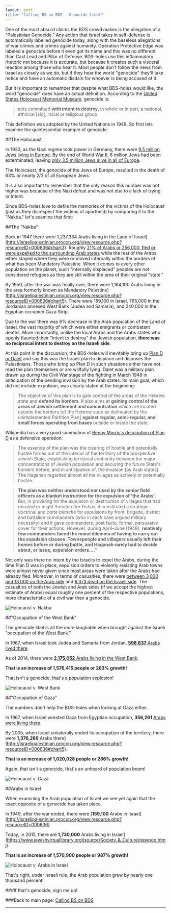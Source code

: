 ```yaml
---
layout: post
title: "Calling BS on BDS - Genocide Libel"
---
```


One of the most absurd claims the BDS crowd makes is the allegation of a "Palestinian Genocide." Any action that Israel takes in self-defense is automatically labelled genocide today, along with the baseless allegations of war crimes and crimes against humanity. Operation Protective Edge was labeled a genocide before it even got its name and this was no different than Cast Lead and Pillar of Defense. BDS-holes use this inflammatory rhetoric not because it is accurate, but because it creates such a visceral reaction among those who hear it. Most people don't follow the news from Israel as closely as we do, but if they hear the world "genocide" they'll take notice and have an automatic disdain for whoever is being accused of it.

But it is important to remember that despite what BDS-holes would like, the word "genocide" does have an actual definition. According to the [United States Holocaust Memorial Museum](http://www.ushmm.org/confront-genocide/defining-genocide), genocide is:

>acts committed **with intent to destroy**, in whole or in part, a national, ethnical [sic], racial or religious group

This definition was adopted by the United Nations in 1948. So first lets examine the quintessential example of genocide:

##The Holocaust

In 1933, as the Nazi regime took power in Germany, there were [9.5 million Jews living in Europe](http://www.ushmm.org/wlc/en/article.php?ModuleId=10005161). By the end of World War II, 6 million Jews had been exterminated, leaving [only 3.5 million Jews alive in all of Europe](http://www.ushmm.org/wlc/en/article.php?ModuleId=10005687).

The Holocaust, the genocide of the Jews of Europe, resulted in the death of 63% or nearly 2/3 of all European Jews.

It is also important to remember that the only reason this number was not higher was because of the Nazi defeat and was not due to a lack of trying or intent.

Since BDS-holes love to defile the memories of the victims of the Holocaust (just as they disrespect the victims of apartheid) by comparing it to the "Nakba," let's examine that first:

##The "Nakba"

Back in 1947 there were 1,237,334 Arabs living in the Land of Israel](http://israelipalestinian.procon.org/view.resource.php?resourceID=000636#chart3). Roughly [21% of Arabs or 256,000, fled or were expelled to the surrounding Arab states](http://www.thejerusalemfund.org/www.thejerusalemfund.org/carryover/stats/refs_48.html) while the rest of the Arabs either stayed where they were or moved internally within the borders of what has been Mandatory Palestine. When it comes to every other population on the planet, such "internally displaced" peoples are not considered refugees as they are still within the area of their original "state."

By 1950, after the war was finally over, there were 1,164,100 Arabs living in the area formerly known as Mandatory Palestine](http://israelipalestinian.procon.org/view.resource.php?resourceID=000636#chart5). There were 159,100 in Israel, 765,000 in the Jordanian annexed West Bank (Judea and Samaria), and 240,000 in the Egyptian occupied Gaza Strip.

Due to the war there was 6% decrease in the Arab population of the Land of Israel, the vast majority of which were either emigrants or combatant deaths. More importantly, unlike the local Arabs and the Arabs states who openly flaunted their "intent to destroy" the Jewish population, **there was no reciprocal intent to destroy on the Israeli side**.

At this point in the discussion, the BDS-holes will inevitably bring up [Plan D or Dalet](http://www.jewishvirtuallibrary.org/jsource/History/Plan_Dalet.html) and say this was the Israeli plan to displace and disposes the Palestinians. Those who bring up Plan D in such situations either have not read the plan themselves or are willfully lying. Dalet was a military plan drawn up during the Civil War stage of the fighting in March 1948 in anticipation of the pending invasion by the Arab states. Its main goal, which did not include expulsion, was clearly stated at the beginning:

>The objective of this plan is to gain control of the areas of the Hebrew state and **defend its borders**. It also aims at **gaining control of the areas of Jewish settlement and concentration** which are located outside the borders [of the Hebrew state as delineated by the unimplemented Partition Plan] **against regular, semi-regular, and small forces operating from bases** outside or inside the state.

Wikipedia has a very good summation of [Benny Morris's description of Plan D](https://en.wikipedia.org/wiki/Plan_Dalet#Historians_asserting_that_the_plan_was_defensive) as a defensive operation:

>The essence of the plan was the clearing of hostile and potentially hostile forces out of the interior of the territory of the prospective Jewish State, establishing territorial continuity between the major concentrations of Jewish population and securing the future State's borders before, and in anticipation of, the invasion [by Arab states]. The Haganah regarded almost all the villages as actively or potentially hostile.

>**The plan was neither understood nor used by the senior field officers as a blanket instruction for the expulsion of 'the Arabs'**. But, in providing for the expulsion or destruction of villages that had resisted or might threaten the Yishuv, it constituted a strategic-doctrinal and *carte blanche* for expulsions by front, brigade, district and battalion commanders (who in each case argued military necessity) and it gave commanders, post facto, formal, persuasive cover for their actions. However, during April–June [1948], **relatively few commanders faced the moral dilemma of having to carry out the expulsion clauses. Townspeople and villagers usually left their homes before or during battle, and Haganah rarely had to decide about, or issue, expulsion orders....**"

Not only was there no intent by the Israelis to expel the Arabs, during the time Plan D was in place, expulsion orders to violently resisting Arab towns were almost never given since most areas were taken after the Arabs had already fled. Moreover, in terms of casualties, there were [between 3,000 and 13,000 on the Arab side](https://en.wikipedia.org/wiki/Palestinian_casualties_of_war#1948.E2.80.932012) and [6,373 dead on the Israeli side](http://www.jewishvirtuallibrary.org/jsource/History/casualtiestotal.html). The casualties of both the Jewish and Arab sides (if we accept the highest estimate of Arabs) equal roughly one percent of the respective populations, more characteristic of a civil war than a genocide.

![Holocaust v. Nakba](http://i.imgur.com/DOyyQW1.jpg)

##"Occupation of the West Bank"

The genocide libel is all the more laughable when brought against the Israeli "occupation of the West Bank."

In 1967, when Israel took Judea and Samaria from Jordan, [**598,637** Arabs lived there](http://www.levyinstitute.org/pubs/1967_census/vol_1_intro_tab_a.pdf).

As of 2014, there were [**2,175,052**  Arabs living in the West Bank](https://www.cia.gov/library/publications/the-world-factbook/geos/we.html).

**That is an increase of 1,576,415 people or 263% growth!**

That isn't a genocide, that's a population explosion!

![Holocaust v. West Bank](http://i.imgur.com/457fgjA.jpg)

##"Occupation of Gaza"

The numbers don't help the BDS-holes when looking at Gaza either.

In 1967, when Israel wrested Gaza from Egyptian occupation, **356,261** [Arabs were living there](http://www.levyinstitute.org/pubs/1967_census/vol_1_intro_tab_b.pdf).

By 2005, when Israel unilaterally ended its occupation of the territory, there were **1,376,289** Arabs there](http://israelipalestinian.procon.org/view.resource.php?resourceID=000636#chart5).

**That is an increase of 1,020,028 people or 286% growth!**

Again, that isn't a genocide, that's an unheard of population boom!

![Holocaust v. Gaza](http://i.imgur.com/Ig2AuMd.jpg)

##Arabs in Israel

When examining the Arab population of Israel we see yet again that the exact opposite of a genocide has taken place.

In 1949, after the war ended, there were [**159,100** Arabs in Israel](http://israelipalestinian.procon.org/view.resource.php?resourceID=000636].

Today, in 2015, there are **1,730,000** Arabs living in Israel](https://www.jewishvirtuallibrary.org/jsource/Society_&_Culture/newpop.html).

**That is an increase of 1,570,900 people or 987% growth!**

![Holocaust v. Arabs in Israel](http://i.imgur.com/FGQ3Bpl.jpg)

That's right, under Israeli rule, the Arab population grew by nearly one thousand percent!

###If that's genocide, sign me up!


###Back to main page: [Calling BS on BDS](http://judeanpf.com/callingbsonbds.html)
____
